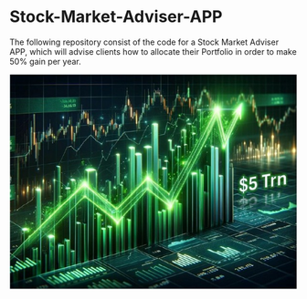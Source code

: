 # Stock-Market-Adviser-APP
The following repository consist of the code for a Stock Market Adviser APP, which will advise clients how to allocate their Portfolio in order to make 50% gain per year.



![](https://github.com/NikolayVaklinov10/Stock-Market-Adviser-APP/blob/5cd5ce15ed9cea79d8113da8d7dc36c18c2bc6ce/stock-market-image.jpg)
